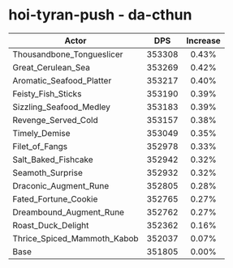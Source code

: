 # hoi-tyran-push - da-cthun
| Actor | DPS | Increase |
|---|:---:|:---:|
|Thousandbone_Tongueslicer|353308|0.43%|
|Great_Cerulean_Sea|353269|0.42%|
|Aromatic_Seafood_Platter|353217|0.40%|
|Feisty_Fish_Sticks|353190|0.39%|
|Sizzling_Seafood_Medley|353183|0.39%|
|Revenge_Served_Cold|353157|0.38%|
|Timely_Demise|353049|0.35%|
|Filet_of_Fangs|352978|0.33%|
|Salt_Baked_Fishcake|352942|0.32%|
|Seamoth_Surprise|352932|0.32%|
|Draconic_Augment_Rune|352805|0.28%|
|Fated_Fortune_Cookie|352765|0.27%|
|Dreambound_Augment_Rune|352762|0.27%|
|Roast_Duck_Delight|352362|0.16%|
|Thrice_Spiced_Mammoth_Kabob|352037|0.07%|
|Base|351805|0.00%|
